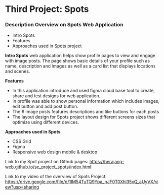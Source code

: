 # Third Project: Spots

### Description Overview on Spots Web Application

- Intro Spots
- Features
- Approaches used in Spots project

**Intro Spots**
web application helps show profile pages to view and engage with image posts.
The page shows basic details of your profile such as name, description and images
as well as a card list that displays locations and scenes.

**Features**

- In this application introduce and used figma cloud base tool to create, share and test designs for web application.
- In profile was able to show personal information which includes images, edit button and add post button.
- The 6 image posts features descriptions and like buttons for each posts
- The layout design for Spots project shows different screens sizes that optimize using different devices.

**Approaches used in Spots**

- CSS Grid
- Figma
- Responsive web design mobile & desktop

Link to my Spot project on Github pages:
https://herajang-web.github.io/se_project_spots/index.html

Link to my video of the overview of Spots Project:
https://drive.google.com/file/d/1IM54TuTQ9Ypa_nJF0T0Xhl35xQ_aUyVX/view?usp=sharing

